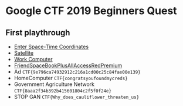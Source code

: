 # Google CTF 2019 Beginners Quest

## First playthrough
- [Enter Space-Time Coordinates](./00_EnterSpaceTimeCoordinates/README.md)
- [Satellite](./10_Satellite/README.md)
- [Work Computer](./21_WorkComputer/README.md)
- [FriendSpaceBookPlusAllAccessRedPremium](./52_FriendSpaceBookPlusAllAccessRedPremium/README.md)
- Ad ```CTF{9e796ca74932912c216a1cd00c25c84fae00e139}```
- HomeComputer ```CTF{congratsyoufoundmycreds}```
- Government Agriculture Network ```CTF{8aaa2f34b392b415601804c2f5f0f24e}```
- STOP GAN ```CTF{Why_does_cauliflower_threaten_us}```
